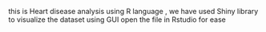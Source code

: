 this is Heart disease analysis using R language , we have used Shiny library to visualize the dataset using GUI
open the file in Rstudio for ease 
